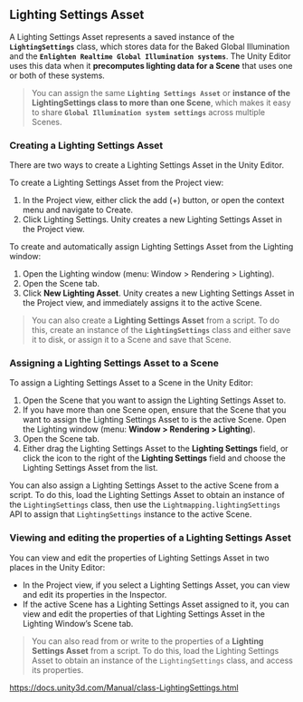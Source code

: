 ## Lighting Settings Asset
A Lighting Settings Asset represents a saved instance of the **`LightingSettings`** class, which stores data for the Baked Global Illumination and the **`Enlighten Realtime Global Illumination systems`**. The Unity Editor uses this data when it **precomputes lighting data for a Scene**
 that uses one or both of these systems.


> You can assign the same **`Lighting Settings Asset`** or **instance of the LightingSettings class to more than one Scene**, which makes it easy to share **`Global Illumination system settings`** across multiple Scenes.


### Creating a Lighting Settings Asset
There are two ways to create a Lighting Settings Asset in the Unity Editor.

To create a Lighting Settings Asset from the Project view:

1. In the Project view, either click the add (+) button, or open the context menu and navigate to Create.
2. Click Lighting Settings. Unity creates a new Lighting Settings Asset in the Project view.


To create and automatically assign Lighting Settings Asset from the Lighting window:

1. Open the Lighting window (menu: Window > Rendering > Lighting).
2. Open the Scene tab.
3. Click **New Lighting Asset**. Unity creates a new Lighting Settings Asset in the Project view, and immediately assigns it to the active Scene.

> You can also create a **Lighting Settings Asset** from a script. To do this, create an instance of the **`LightingSettings`** class and either save it to disk, or assign it to a Scene and save that Scene.


### Assigning a Lighting Settings Asset to a Scene

To assign a Lighting Settings Asset to a Scene in the Unity Editor:

1. Open the Scene that you want to assign the Lighting Settings Asset to.
2. If you have more than one Scene open, ensure that the Scene that you want to assign the Lighting Settings Asset to is the active Scene.
Open the Lighting window (menu: **Window > Rendering > Lighting**).
3. Open the Scene tab.
4. Either drag the Lighting Settings Asset to the **Lighting Settings** field, or click the icon to the right of the **Lighting Settings** field and choose the Lighting Settings Asset from the list.

You can also assign a Lighting Settings Asset to the active Scene from a script. To do this, load the Lighting Settings Asset to obtain an instance of the `LightingSettings` class, then use the `Lightmapping.lightingSettings` API to assign that `LightingSettings` instance to the active Scene.


### Viewing and editing the properties of a Lighting Settings Asset
You can view and edit the properties of Lighting Settings Asset in two places in the Unity Editor:

- In the Project view, if you select a Lighting Settings Asset, you can view and edit its properties in the Inspector.
- If the active Scene has a Lighting Settings Asset assigned to it, you can view and edit the properties of that Lighting Settings Asset in the Lighting Window’s Scene tab.


> You can also read from or write to the properties of a **Lighting Settings Asset** from a script. To do this, load the Lighting Settings Asset to obtain an instance of the `LightingSettings` class, and access its properties.



https://docs.unity3d.com/Manual/class-LightingSettings.html


